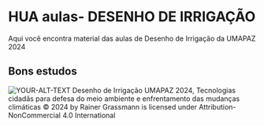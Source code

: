 # HUA aulas- DESENHO DE IRRIGAÇÃO
Aqui você encontra material das aulas de Desenho de Irrigação da UMAPAZ 2024
## Bons estudos
<picture>
 <source media="(prefers-color-scheme: dark)" srcset="https://yt3.googleusercontent.com/ytc/AIdro_nVSDLWYh2WMeYtIXTYjO_yzmRF9LEBbmt42omg=s176-c-k-c0x00ffffff-no-rj">
 <source media="(prefers-color-scheme: light)" srcset="https://yt3.googleusercontent.com/ytc/AIdro_nVSDLWYh2WMeYtIXTYjO_yzmRF9LEBbmt42omg=s176-c-k-c0x00ffffff-no-rj">
 <img alt="YOUR-ALT-TEXT" src="https://yt3.googleusercontent.com/ytc/AIdro_nVSDLWYh2WMeYtIXTYjO_yzmRF9LEBbmt42omg=s176-c-k-c0x00ffffff-no-rj">
</picture>
Desenho de Irrigação UMAPAZ 2024, Tecnologias cidadãs para defesa do meio ambiente e enfrentamento das mudanças climáticas © 2024 by Rainer Grassmann is licensed under Attribution-NonCommercial 4.0 International 
